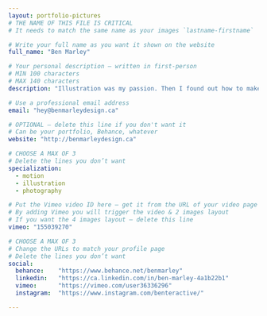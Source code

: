 ```yaml
---
layout: portfolio-pictures
# THE NAME OF THIS FILE IS CRITICAL
# It needs to match the same name as your images `lastname-firstname`

# Write your full name as you want it shown on the website
full_name: "Ben Marley"

# Your personal description — written in first-person
# MIN 100 characters
# MAX 140 characters
description: "Illustration was my passion. Then I found out how to make the illustrations move and it changed my whole outlook on the design world."

# Use a professional email address
email: "hey@benmarleydesign.ca"

# OPTIONAL — delete this line if you don't want it
# Can be your portfolio, Behance, whatever
website: "http://benmarleydesign.ca"

# CHOOSE A MAX OF 3
# Delete the lines you don’t want
specialization:
  - motion
  - illustration
  - photography

# Put the Vimeo video ID here — get it from the URL of your video page
# By adding Vimeo you will trigger the video & 2 images layout
# If you want the 4 images layout — delete this line
vimeo: "155039270"

# CHOOSE A MAX OF 3
# Change the URLs to match your profile page
# Delete the lines you don’t want
social:
  behance:    "https://www.behance.net/benmarley"
  linkedin:   "https://ca.linkedin.com/in/ben-marley-4a1b22b1"
  vimeo:      "https://vimeo.com/user36336296"
  instagram:  "https://www.instagram.com/benteractive/"

---
```

